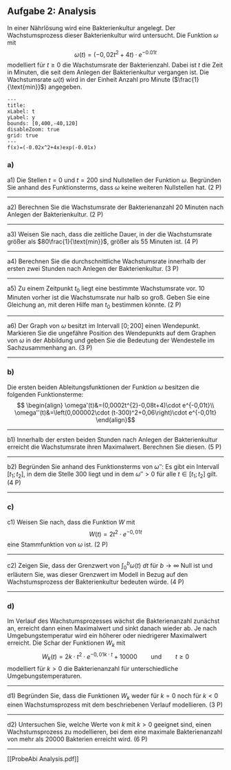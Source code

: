
## Aufgabe 2: Analysis
In einer Nährlösung wird eine Bakterienkultur angelegt. Der Wachstumsprozess dieser Bakterienkultur wird untersucht. Die Funktion $\omega$ mit
$$\omega(t)=\left( -0,02t^{2}+4t\right)\cdot e^{-0.01t}$$
modelliert für $t\geq0$ die Wachstumsrate der Bakterienzahl. Dabei ist $t$ die Zeit in Minuten, die seit dem Anlegen der Bakterienkultur vergangen ist. Die Wachstumsrate $\omega(t)$ wird in der Einheit Anzahl pro Minute ($\frac{1}{\text{min}}$) angegeben.

```functionplot
---
title: 
xLabel: t
yLabel: y
bounds: [0,400,-40,120]
disableZoom: true
grid: true
---
f(x)=(-0.02x^2+4x)exp(-0.01x)
```

### a)
a1)
Die Stellen $t=0$ und $t=200$ sind Nullstellen der Funktion $\omega$.
Begründen Sie anhand des Funktionsterms, dass $\omega$ keine weiteren Nullstellen hat.
(2 P)

---
a2)
Berechnen Sie die Wachstumsrate der Bakterienanzahl $20$ Minuten nach Anlegen der Bakterienkultur.
(2 P)

---
a3)
Weisen Sie nach, dass die zeitliche Dauer, in der die Wachstumsrate größer als $80\frac{1}{\text{min}}$, größer als $55$ Minuten ist.
(4 P)

---
a4)
Berechnen Sie die durchschnittliche Wachstumsrate innerhalb der ersten zwei Stunden nach Anlegen der Bakterienkultur.
(3 P)

---
a5)
Zu einem Zeitpunkt $t_0$ liegt eine bestimmte Wachstumsrate vor. $10$ Minuten vorher ist die Wachstumsrate nur halb so groß.
Geben Sie eine Gleichung an, mit deren Hilfe man $t_0$ bestimmen könnte.
(2 P)

---
a6)
Der Graph von $\omega$ besitzt im Intervall $\left[ 0; 200\right]$ einen Wendepunkt.
Markieren Sie die ungefähre Position des Wendepunkts auf dem Graphen von $\omega$ in der Abbildung und geben Sie die Bedeutung der Wendestelle im Sachzusammenhang an.
(3 P)

---
### b)
Die ersten beiden Ableitungsfunktionen der Funktion $\omega$ besitzen die folgenden Funktionsterme:
$$
\begin{align}
\omega'(t)&=(0,0002t^{2}-0,08t+4)\cdot e^{-0,01t}\\
\omega''(t)&=\left(0,000002\cdot (t-300)^2+0,06\right)\cdot e^{-0,01t}
\end{align}$$

---
b1)
Innerhalb der ersten beiden Stunden nach Anlegen der Bakterienkultur erreicht die Wachstumsrate ihren Maximalwert. Berechnen Sie diesen.
(5 P)

---
b2)
Begründen Sie anhand des Funktionsterms von $\omega''$: Es gibt ein Intervall $\left[t_1;t_2\right]$, in dem die Stelle $300$ liegt und in dem $\omega''>0$ für alle $t\in \left[ t_1;t_2\right]$ gilt.
(4 P)

---
### c)
c1)
Weisen Sie nach, dass die Funktion $W$ mit
$$W(t)=2t^{2}\cdot e^{-0,01t}$$
eine Stammfunktion von $\omega$ ist.
(2 P)

---
c2)
Zeigen Sie, dass der Grenzwert von $\int^{b}_{0}\omega(t)~dt$ für $b\to \infty$ Null ist und erläutern Sie, was dieser Grenzwert im Modell in Bezug auf den Wachstumsprozess der Bakterienkultur bedeuten würde.
(4 P)

---
### d)
Im Verlauf des Wachstumsprozesses wächst die Bakterienanzahl zunächst an, erreicht dann einen Maximalwert und sinkt danach wieder ab. Je nach Umgebungstemperatur wird ein höherer oder niedrigerer Maximalwert erreicht.
Die Schar der Funktionen $W_k$ mit
$$W_{k}(t)=2k\cdot t^{2}\cdot e^{-0,01k\cdot t}+10000 \qquad\text{und}\qquad t\geq0$$
modelliert für $k>0$ die Bakterienanzahl für unterschiedliche Umgebungstemperaturen.

---
d1)
Begründen Sie, dass die Funktionen $W_k$ weder für $k=0$ noch für $k<0$ einen Wachstumsprozess mit dem beschriebenen Verlauf modellieren.
(3 P)

---
d2)
Untersuchen Sie, welche Werte von $k$ mit $k>0$ geeignet sind, einen Wachstumsprozess zu modellieren, bei dem eine maximale Bakterienanzahl von mehr als $20000$ Bakterien erreicht wird.
(6 P)

---
[[ProbeAbi Analysis.pdf]]